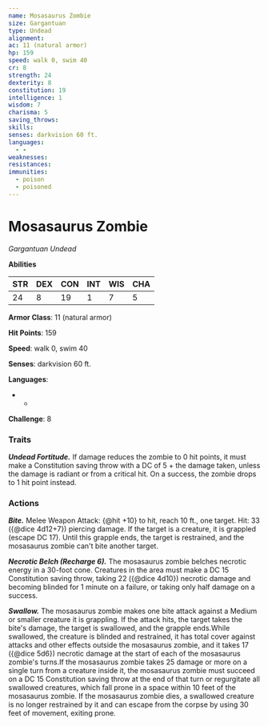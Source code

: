 ```yaml
---
name: Mosasaurus Zombie
size: Gargantuan
type: Undead
alignment: 
ac: 11 (natural armor)
hp: 159
speed: walk 0, swim 40
cr: 8
strength: 24
dexterity: 8
constitution: 19
intelligence: 1
wisdom: 7
charisma: 5
saving_throws:
skills:
senses: darkvision 60 ft.
languages:
  - -
weaknesses:
resistances:
immunities:
  - poison
  - poisoned
---
```


# Mosasaurus Zombie

*Gargantuan Undead*

**Abilities**

| STR | DEX | CON | INT | WIS | CHA |
| --- | --- | --- | --- | --- | --- |
| 24 | 8 | 19 | 1 | 7 | 5 |

**Armor Class**: 11 (natural armor)

**Hit Points**: 159

**Speed**: walk 0, swim 40

**Senses**: darkvision 60 ft.

**Languages**:
  - -

**Challenge**: 8

### Traits
***Undead Fortitude.*** If damage reduces the zombie to 0 hit points, it must make a Constitution saving throw with a DC of 5 + the damage taken, unless the damage is radiant or from a critical hit. On a success, the zombie drops to 1 hit point instead.

### Actions
***Bite.*** Melee Weapon Attack: {@hit +10} to hit, reach 10 ft., one target. Hit: 33 ({@dice 4d12+7}) piercing damage. If the target is a creature, it is grappled (escape DC 17). Until this grapple ends, the target is restrained, and the mosasaurus zombie can't bite another target.

***Necrotic Belch (Recharge 6).*** The mosasaurus zombie belches necrotic energy in a 30-foot cone. Creatures in the area must make a DC 15 Constitution saving throw, taking 22 ({@dice 4d10}) necrotic damage and becoming blinded for 1 minute on a failure, or taking only half damage on a success.

***Swallow.*** The mosasaurus zombie makes one bite attack against a Medium or smaller creature it is grappling. If the attack hits, the target takes the bite's damage, the target is swallowed, and the grapple ends.While swallowed, the creature is blinded and restrained, it has total cover against attacks and other effects outside the mosasaurus zombie, and it takes 17 ({@dice 5d6}) necrotic damage at the start of each of the mosasaurus zombie's turns.If the mosasaurus zombie takes 25 damage or more on a single turn from a creature inside it, the mosasaurus zombie must succeed on a DC 15 Constitution saving throw at the end of that turn or regurgitate all swallowed creatures, which fall prone in a space within 10 feet of the mosasaurus zombie. If the mosasaurus zombie dies, a swallowed creature is no longer restrained by it and can escape from the corpse by using 30 feet of movement, exiting prone.

